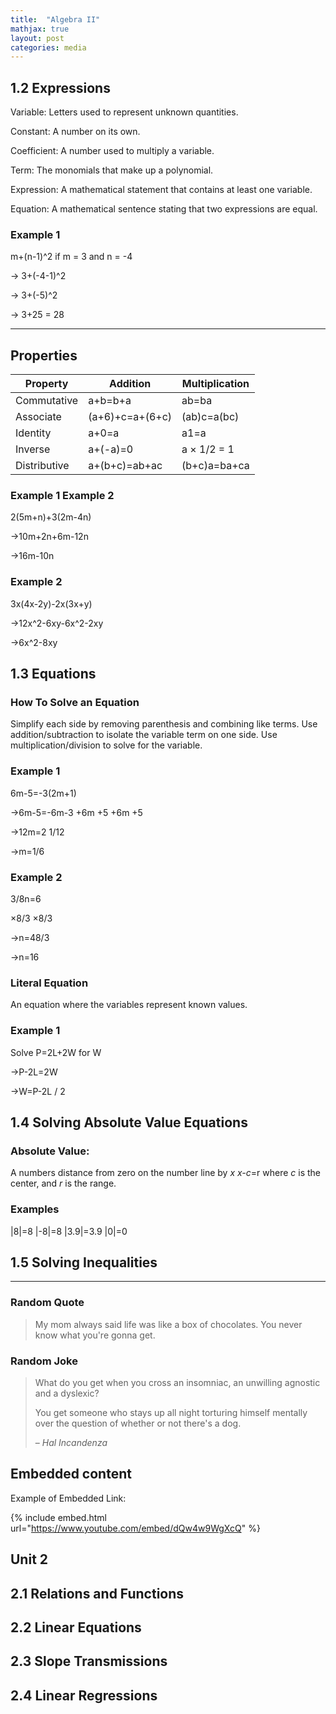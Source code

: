 ```yaml
---
title:  "Algebra II"
mathjax: true
layout: post
categories: media
---
```


## 1.2 Expressions

Variable: Letters used to represent unknown quantities.

Constant: A number on its own.

Coefficient: A number used to multiply a variable.

Term: The monomials that make up a polynomial.

Expression: A mathematical statement that contains at least one variable.

Equation: A mathematical sentence stating that two expressions are equal.

### Example 1

m+(n-1)^2 if m = 3 and n = -4

-> 3+(-4-1)^2

-> 3+(-5)^2

-> 3+25 = 28

---

## Properties

| Property         | Addition         | Multiplication  |
|------------------|------------------|-----------------|
| Commutative      | a+b=b+a          | ab=ba           |
| Associate        | (a+6)+c=a+(6+c)  | (ab)c=a(bc)     |
| Identity         | a+0=a            | a1=a            |
| Inverse          | a+(-a)=0         | a × 1/2 = 1     |
| Distributive     | a+(b+c)=ab+ac    | (b+c)a=ba+ca    |

### Example 1       Example 2 

2(5m+n)+3(2m-4n)

->10m+2n+6m-12n

->16m-10n

### Example 2 

3x(4x-2y)-2x(3x+y)

->12x^2-6xy-6x^2-2xy

->6x^2-8xy

## 1.3 Equations

### How To Solve an Equation

Simplify each side by removing parenthesis and combining like terms. Use addition/subtraction to isolate the variable term on one side. Use multiplication/division to solve for the variable.

### Example 1

6m-5=-3(2m+1)

->6m-5=-6m-3
+6m +5 +6m +5

->12m=2
   1/12
   
->m=1/6

### Example 2

 3/8n=6
 
 ×8/3  ×8/3
 
 ->n=48/3
 
 ->n=16
 
 
### Literal Equation

An equation where the variables represent known values.

### Example 1

Solve P=2L+2W for W

->P-2L=2W

->W=P-2L / 2

## 1.4 Solving Absolute Value Equations

### Absolute Value:

A numbers distance from zero on the number line by *x*  *x-c*=r   where *c* is the center, and *r* is the range.

### Examples

|8|=8   |-8|=8    |3.9|=3.9   |0|=0

## 1.5 Solving Inequalities

---

### Random Quote

> My mom always said life was like a box of chocolates. You never know what you're gonna get.

### Random Joke

> What do you get when you cross an insomniac, an unwilling agnostic and a dyslexic?
>
> You get someone who stays up all night torturing himself mentally over the question of whether or not there's a dog.
>
> – _Hal Incandenza_

## Embedded content

Example of Embedded Link:

{% include embed.html url="https://www.youtube.com/embed/dQw4w9WgXcQ" %}


## Unit 2


## 2.1 Relations and Functions


## 2.2 Linear Equations


## 2.3 Slope Transmissions


## 2.4 Linear Regressions
